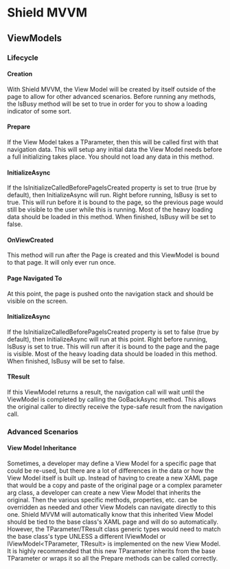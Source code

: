 # Shield MVVM

## ViewModels

### Lifecycle

#### Creation

With Shield MVVM, the View Model will be created by itself outside of the page to allow for other advanced scenarios. Before running any methods, the IsBusy method will be set to true in order for you to show a loading indicator of some sort.

#### Prepare

If the View Model takes a TParameter, then this will be called first with that navigation data. This will setup any initial data the View Model needs before a full initializing takes place. You should not load any data in this method.

#### InitializeAsync

If the IsInitializeCalledBeforePageIsCreated property is set to true (true by default), then InitializeAsync will run. Right before running, IsBusy is set to true. This will run before it is bound to the page, so the previous page would still be visible to the user while this is running. Most of the heavy loading data should be loaded in this method. When finished, IsBusy will be set to false.

#### OnViewCreated

This method will run after the Page is created and this ViewModel is bound to that page. It will only ever run once.

#### Page Navigated To

At this point, the page is pushed onto the navigation stack and should be visible on the screen.

#### InitializeAsync

If the IsInitializeCalledBeforePageIsCreated property is set to false (true by default), then InitializeAsync will run at this point. Right before running, IsBusy is set to true. This will run after it is bound to the page and the page is visible. Most of the heavy loading data should be loaded in this method. When finished, IsBusy will be set to false.

#### TResult

If this ViewModel returns a result, the navigation call will wait until the ViewModel is completed by calling the GoBackAsync method. This allows the original caller to directly receive the type-safe result from the navigation call.

### Advanced Scenarios

#### View Model Inheritance

Sometimes, a developer may define a View Model for a specific page that could be re-used, but there are a lot of differences in the data or how the View Model itself is built up. Instead of having to create a new XAML page that would be a copy and paste of the original page or a complex parameter arg class, a developer can create a new View Model that inherits the original. Then the various specific methods, properties, etc. can be overridden as needed and other View Models can navigate directly to this one. Shield MVVM will automatically know that this inherited View Model should be tied to the base class's XAML page and will do so automatically. However, the TParameter/TResult class generic types would need to match the base class's type UNLESS a different IViewModel<TParameter> or IViewModel<TParameter, TResult> is implemented on the new View Model. It is highly recommended that this new TParameter inherits from the base TParameter or wraps it so all the Prepare methods can be called correctly.